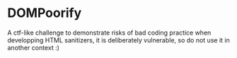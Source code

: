 # DOMPoorify

A ctf-like challenge to demonstrate risks of bad coding practice when developping HTML sanitizers,
it is deliberately vulnerable, so do not use it in another context :)

